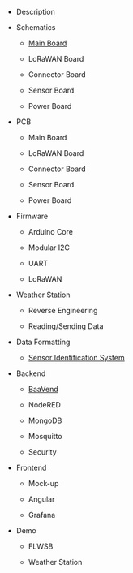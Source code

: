 * Description

* Schematics

  * [Main Board](./schematics/main-board.md)

  * LoRaWAN Board

  * Connector Board

  * Sensor Board

  * Power Board

* PCB

  * Main Board

  * LoRaWAN Board

  * Connector Board

  * Sensor Board

  * Power Board

* Firmware

  * Arduino Core

  * Modular I2C

  * UART

  * LoRaWAN

* Weather Station

  * Reverse Engineering

  * Reading/Sending Data

* Data Formatting

  * [Sensor Identification System](./data-formatting/sis.md)

* Backend

  * [BaaVend](./backend/baavend.md)

  * NodeRED

  * MongoDB

  * Mosquitto

  * Security

* Frontend

  * Mock-up

  * Angular

  * Grafana

* Demo

  * FLWSB

  * Weather Station
